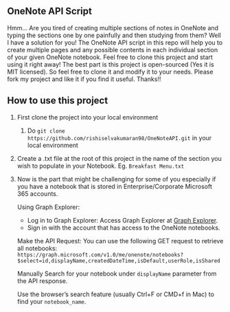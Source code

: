 ## OneNote API Script

Hmm... Are you tired of creating multiple sections of notes in OneNote and typing the sections one by one painfully and then studying from them? Well I have a solution for you! The OneNote API script in this repo will help you to create multiple pages and any possible contents in each individual section of your given OneNote notebook. Feel free to clone this project and start using it right away! The best part is this project is open-sourced (Yes it is MIT licensed). So feel free to clone it and modify it to your needs. Please fork my project and like it if you find it useful. Thanks!!

## How to use this project

1. First clone the project into your local environment
   1. Do ```git clone https://github.com/rishiselvakumaran98/OneNoteAPI.git``` in your local environment

2. Create a .txt file at the root of this project in the name of the section you wish to populate in your Notebook. Eg. `Breakfast Menu.txt`

3. Now is the part that might be challenging for some of you especially if you have a notebook that is stored in Enterprise/Corporate Microsoft 365 accounts. 
    
    Using Graph Explorer:
     - Log in to Graph Explorer:
        Access Graph Explorer at [Graph Explorer](!https://developer.microsoft.com/en-us/graph/graph-explorer).
      - Sign in with the account that has access to the OneNote notebooks.
    
    Make the API Request:
      You can use the following GET request to retrieve all notebooks:
      `https://graph.microsoft.com/v1.0/me/onenote/notebooks?$select=id,displayName,createdDateTime,isDefault,userRole,isShared`
      
      Manually Search for your notebook under `displayName` parameter from the API response.
      
      Use the browser’s search feature (usually Ctrl+F or CMD+f in Mac) to find your `notebook_name`.

